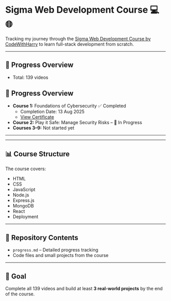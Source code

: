 # Sigma Web Development Course 💻🌐

Tracking my journey through the [Sigma Web Development Course by CodeWithHarry](https://www.youtube.com/watch?v=tVzUXW6siu0&list=PLu0W_9lII9agq5TrH9XLIKQvv0iaF2X3w) to learn full-stack development from scratch.

---

## 📅 Progress Overview
- Total: 139 videos
## 📅 Progress Overview
- **Course 1:** Foundations of Cybersecurity ✅ Completed  
  - Completion Date: 13 Aug 2025  
  - [View Certificate](certificates/c1.pdf)  
- **Course 2:** Play it Safe: Manage Security Risks – 🚀 In Progress  
- **Courses 3–9:** Not started yet

---
---

## 📊 Course Structure
The course covers:
- HTML
- CSS
- JavaScript
- Node.js
- Express.js
- MongoDB
- React
- Deployment

---

## 📁 Repository Contents
- `progress.md` – Detailed progress tracking
- Code files and small projects from the course

---

## 🎯 Goal
Complete all 139 videos and build at least **3 real-world projects** by the end of the course.
